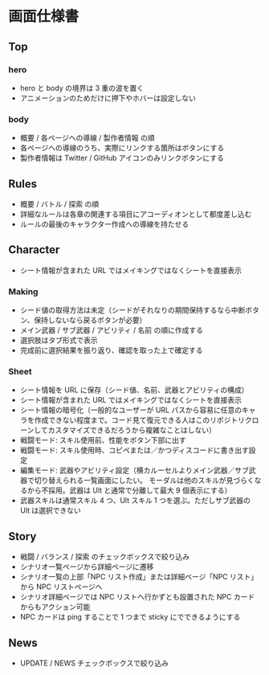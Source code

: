 # 画面仕様書

## Top

### hero

- hero と body の境界は 3 重の波を置く
- アニメーションのためだけに押下やホバーは設定しない

### body

- 概要 / 各ページへの導線 / 製作者情報 の順
- 各ページへの導線のうち、実際にリンクする箇所はボタンにする
- 製作者情報は Twitter / GitHub アイコンのみリンクボタンにする

## Rules

- 概要 / バトル / 探索 の順
- 詳細なルールは各章の関連する項目にアコーディオンとして都度差し込む
- ルールの最後のキャラクター作成への導線を持たせる

## Character

- シート情報が含まれた URL ではメイキングではなくシートを直接表示

### Making

- シード値の取得方法は未定（シードがそれなりの期間保持するなら中断ボタン、保持しないなら戻るボタンが必要）
- メイン武器 / サブ武器 / アビリティ / 名前 の順に作成する
- 選択肢はタブ形式で表示
- 完成前に選択結果を振り返り、確認を取った上で確定する

### Sheet

- シート情報を URL に保存（シード値、名前、武器とアビリティの構成）
- シート情報が含まれた URL ではメイキングではなくシートを直接表示
- シート情報の暗号化（一般的なユーザーが URL パスから容易に任意のキャラを作成できない程度まで。コード見て復元できる人はこのリポジトリクローンしてカスタマイズできるだろうから複雑なことはしない）
- 戦闘モード: スキル使用前、性能をボタン下部に出す
- 戦闘モード: スキル使用時、コピペまたは／かつディスコードに書き出す設定
- 編集モード: 武器やアビリティ設定（横カルーセルよりメイン武器／サブ武器で切り替えられる一覧画面にしたい。 モーダルは他のスキルが見づらくなるから不採用。武器は Ult と通常で分離して最大 9 個表示にする）
- 武器スキルは通常スキル 4 つ、Ult スキル 1 つを選ぶ。ただしサブ武器の Ult は選択できない

## Story

- 戦闘 / バランス / 探索 のチェックボックスで絞り込み
- シナリオ一覧ページから詳細ページに遷移
- シナリオ一覧の上部「NPC リスト作成」または詳細ページ「NPC リスト」から NPC リストページへ
- シナリオ詳細ページでは NPC リストへ行かずとも設置された NPC カードからもアクション可能
- NPC カードは ping することで 1 つまで sticky にでできるようにする

## News

- UPDATE / NEWS チェックボックスで絞り込み
